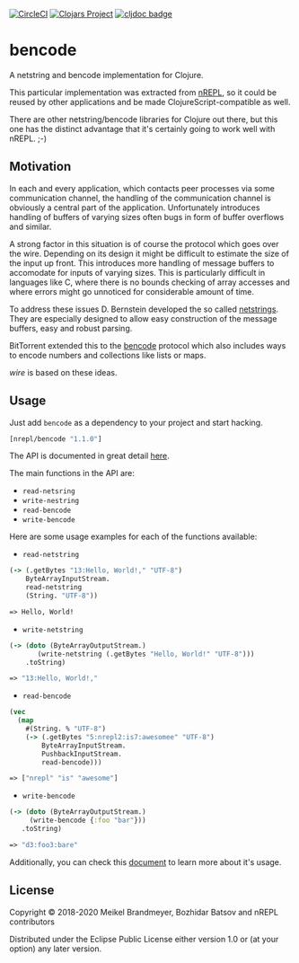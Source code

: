 [![CircleCI](https://circleci.com/gh/nrepl/bencode/tree/master.svg?style=svg)](https://circleci.com/gh/nrepl/bencode/tree/master)
[![Clojars Project](https://img.shields.io/clojars/v/nrepl/bencode.svg)](https://clojars.org/nrepl/bencode)
[![cljdoc badge](https://cljdoc.org/badge/nrepl/bencode)](https://cljdoc.org/d/nrepl/bencode/CURRENT)

# bencode

A netstring and bencode implementation for Clojure.

This particular implementation was extracted from [nREPL][], so it
could be reused by other applications and be made
ClojureScript-compatible as well.

[nREPL]: https://nrepl.org

There are other netstring/bencode libraries for Clojure out there, but this one has
the distinct advantage that it's certainly going to work well with nREPL. ;-)

## Motivation

In each and every application, which contacts peer processes via some
communication channel, the handling of the communication channel is
obviously a central part of the application. Unfortunately introduces
handling of buffers of varying sizes often bugs in form of buffer
overflows and similar.

A strong factor in this situation is of course the protocol which goes
over the wire. Depending on its design it might be difficult to estimate
the size of the input up front. This introduces more handling of message
buffers to accomodate for inputs of varying sizes. This is particularly
difficult in languages like C, where there is no bounds checking of array
accesses and where errors might go unnoticed for considerable amount of
time.

To address these issues D. Bernstein developed the so called
[netstrings][net]. They are especially designed to allow easy construction
of the message buffers, easy and robust parsing.

BitTorrent extended this to the [bencode][bc] protocol which also
includes ways to encode numbers and collections like lists or maps.

*wire* is based on these ideas.

[net]: http://cr.yp.to/proto/netstrings.txt
[bc]:  http://wiki.theory.org/BitTorrentSpecification#Bencoding

## Usage

Just add `bencode` as a dependency to your project and start hacking.

```clojure
[nrepl/bencode "1.1.0"]
```

The API is documented in great detail [here](https://github.com/nrepl/bencode/blob/master/src/bencode/core.clj).

The main functions in the API are:

* `read-netsring`
* `write-nestring`
* `read-bencode`
* `write-bencode`

Here are some usage examples for each of the functions available:

- `read-netstring`

 ```clojure
 (-> (.getBytes "13:Hello, World!," "UTF-8")
     ByteArrayInputStream.
     read-netstring
     (String. "UTF-8"))

 => Hello, World!
 ```

- `write-netstring`

 ```clojure
 (-> (doto (ByteArrayOutputStream.)
        (write-netstring (.getBytes "Hello, World!" "UTF-8")))
     .toString)

 => "13:Hello, World!,"
 ```

- `read-bencode`

 ```clojure
 (vec
   (map
     #(String. % "UTF-8")
     (-> (.getBytes "5:nrepl2:is7:awesomee" "UTF-8")
         ByteArrayInputStream.
         PushbackInputStream.
         read-bencode)))

=> ["nrepl" "is" "awesome"]
 ```

- `write-bencode`

 ```clojure
(-> (doto (ByteArrayOutputStream.)
      (write-bencode {:foo "bar"}))
    .toString)

=> "d3:foo3:bare"
 ```

Additionally, you can check this [document](https://github.com/nrepl/nrepl/blob/master/test/clojure/nrepl/bencode_test.clj) to learn more about it's usage.


## License

Copyright © 2018-2020 Meikel Brandmeyer, Bozhidar Batsov and nREPL contributors

Distributed under the Eclipse Public License either version 1.0 or (at
your option) any later version.
